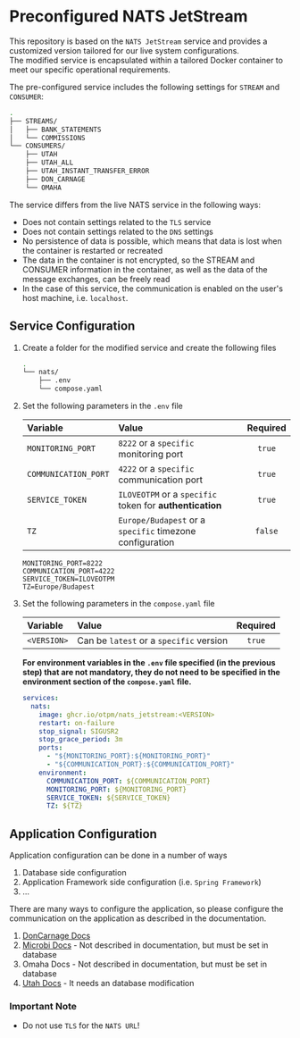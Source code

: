 # Preconfigured NATS JetStream

This repository is based on the `NATS JetStream` service and provides a customized version tailored for our live system configurations.\
The modified service is encapsulated within a tailored Docker container to meet our specific operational requirements.

The pre-configured service includes the following settings for `STREAM` and `CONSUMER`:
```bash
.
├── STREAMS/
│   ├── BANK_STATEMENTS
│   └── COMMISSIONS
└── CONSUMERS/
    ├── UTAH
    ├── UTAH_ALL
    ├── UTAH_INSTANT_TRANSFER_ERROR
    ├── DON_CARNAGE
    └── OMAHA
```

The service differs from the live NATS service in the following ways:

* Does not contain settings related to the `TLS` service
* Does not contain settings related to the `DNS` settings
* No persistence of data is possible, which means that data is lost when the container is restarted or recreated
* The data in the container is not encrypted, so the STREAM and CONSUMER information in the container, as well as the data of the message exchanges, can be freely read
* In the case of this service, the communication is enabled on the user's host machine, i.e. `localhost`.

## Service Configuration

1. Create a folder for the modified service and create the following files
    ```bash
    .
    └── nats/
        ├── .env
        └── compose.yaml
    ```
2. Set the following parameters in the `.env` file
   
    | Variable             | Value                                                    | Required |
    | :------------------- | :------------------------------------------------------- | :------: |
    | `MONITORING_PORT`    | `8222` or a `specific` monitoring port                   |  `true`  |
    | `COMMUNICATION_PORT` | `4222` or a `specific` communication port                |  `true`  |
    | `SERVICE_TOKEN`      | `ILOVEOTPM` or a `specific` token for **authentication** |  `true`  |
    | `TZ`                 | `Europe/Budapest` or a `specific` timezone configuration | `false`  |

    ```properties
    MONITORING_PORT=8222
    COMMUNICATION_PORT=4222
    SERVICE_TOKEN=ILOVEOTPM
    TZ=Europe/Budapest
    ```
3. Set the following parameters in the `compose.yaml` file
   
    | Variable    | Value                                   | Required |
    | :---------- | :-------------------------------------- | :------: |
    | `<VERSION>` | Can be `latest` or a `specific` version |  `true`  |
    
    **For environment variables in the `.env` file specified (in the previous step) that are not mandatory, they do not need to be specified in the environment section of the `compose.yaml` file.**
    ```yaml
    services:
      nats:
        image: ghcr.io/otpm/nats_jetstream:<VERSION>
        restart: on-failure
        stop_signal: SIGUSR2
        stop_grace_period: 3m
        ports:
          - "${MONITORING_PORT}:${MONITORING_PORT}"
          - "${COMMUNICATION_PORT}:${COMMUNICATION_PORT}"
        environment:
          COMMUNICATION_PORT: ${COMMUNICATION_PORT}
          MONITORING_PORT: ${MONITORING_PORT}
          SERVICE_TOKEN: ${SERVICE_TOKEN}
          TZ: ${TZ}
    ```

## Application Configuration

Application configuration can be done in a number of ways

1. Database side configuration
2. Application Framework side configuration (i.e. `Spring Framework`)
3. ...

There are many ways to configure the application, so please configure the communication on the application as described in the documentation.

1. [DonCarnage Docs](https://github.com/otpm/overlord-doncarnage?tab=readme-ov-file#nats-jetstream-konfigur%C3%A1l%C3%A1sa)
2. [Microbi Docs](https://gitlab.intra.otpmobil.com/tools/mikrobi#queue-konfigur%C3%A1l%C3%A1sa) - Not described in documentation, but must be set in database
3. Omaha Docs - Not described in documentation, but must be set in database
4. [Utah Docs](https://gitlab.intra.otpmobil.com/overlord/utah/-/blob/develop/README.md) - It needs an database modification

### Important Note
* Do not use `TLS` for the `NATS URL`!
